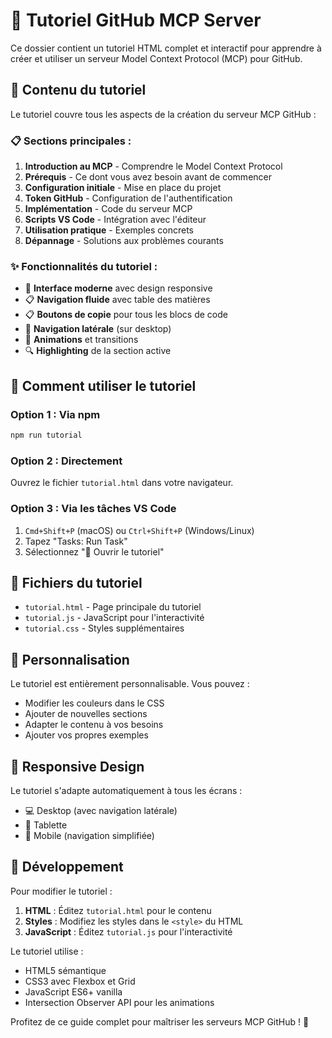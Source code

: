 # 📖 Tutoriel GitHub MCP Server

Ce dossier contient un tutoriel HTML complet et interactif pour apprendre à créer et utiliser un serveur Model Context Protocol (MCP) pour GitHub.

## 🎯 Contenu du tutoriel

Le tutoriel couvre tous les aspects de la création du serveur MCP GitHub :

### 📋 Sections principales :
1. **Introduction au MCP** - Comprendre le Model Context Protocol
2. **Prérequis** - Ce dont vous avez besoin avant de commencer
3. **Configuration initiale** - Mise en place du projet
4. **Token GitHub** - Configuration de l'authentification
5. **Implémentation** - Code du serveur MCP
6. **Scripts VS Code** - Intégration avec l'éditeur
7. **Utilisation pratique** - Exemples concrets
8. **Dépannage** - Solutions aux problèmes courants

### ✨ Fonctionnalités du tutoriel :
- 🎨 **Interface moderne** avec design responsive
- 📋 **Navigation fluide** avec table des matières
- 📋 **Boutons de copie** pour tous les blocs de code
- 🎯 **Navigation latérale** (sur desktop)
- 📱 **Animations** et transitions
- 🔍 **Highlighting** de la section active

## 🚀 Comment utiliser le tutoriel

### Option 1 : Via npm
```bash
npm run tutorial
```

### Option 2 : Directement
Ouvrez le fichier `tutorial.html` dans votre navigateur.

### Option 3 : Via les tâches VS Code
1. `Cmd+Shift+P` (macOS) ou `Ctrl+Shift+P` (Windows/Linux)
2. Tapez "Tasks: Run Task"
3. Sélectionnez "📖 Ouvrir le tutoriel"

## 📁 Fichiers du tutoriel

- `tutorial.html` - Page principale du tutoriel
- `tutorial.js` - JavaScript pour l'interactivité
- `tutorial.css` - Styles supplémentaires

## 🎨 Personnalisation

Le tutoriel est entièrement personnalisable. Vous pouvez :

- Modifier les couleurs dans le CSS
- Ajouter de nouvelles sections
- Adapter le contenu à vos besoins
- Ajouter vos propres exemples

## 📱 Responsive Design

Le tutoriel s'adapte automatiquement à tous les écrans :
- 💻 Desktop (avec navigation latérale)
- 📱 Tablette 
- 📱 Mobile (navigation simplifiée)

## 🔧 Développement

Pour modifier le tutoriel :

1. **HTML** : Éditez `tutorial.html` pour le contenu
2. **Styles** : Modifiez les styles dans le `<style>` du HTML
3. **JavaScript** : Éditez `tutorial.js` pour l'interactivité

Le tutoriel utilise :
- HTML5 sémantique
- CSS3 avec Flexbox et Grid
- JavaScript ES6+ vanilla
- Intersection Observer API pour les animations

Profitez de ce guide complet pour maîtriser les serveurs MCP GitHub ! 🚀
